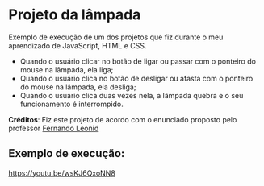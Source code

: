 # Projeto da lâmpada
Exemplo de execução de um dos projetos que fiz durante o meu aprendizado de JavaScript, HTML e CSS.  
* Quando o usuário clicar no botão de ligar ou passar com o ponteiro do mouse na lâmpada, ela liga;  
* Quando o usuário clica no botão de desligar ou afasta com o ponteiro do mouse na lâmpada, ela desliga;  
* Quando o usuário clica duas vezes nela, a lâmpada quebra e o seu funcionamento é interrompido.  

**Créditos**: Fiz este projeto de acordo com o enunciado proposto pelo professor [Fernando Leonid](https://youtu.be/4r0zOW9Zn-Y?si=QHoXE...)  

## Exemplo de execução:

https://youtu.be/wsKJ6QxoNN8